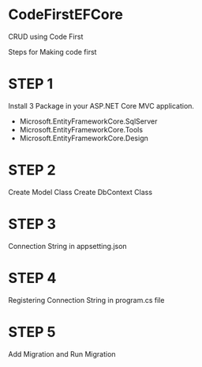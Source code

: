 # CodeFirstEFCore
CRUD using Code First

Steps for Making code first

# STEP 1
Install 3 Package in your ASP.NET Core MVC application.
- Microsoft.EntityFrameworkCore.SqlServer
- Microsoft.EntityFrameworkCore.Tools
- Microsoft.EntityFrameworkCore.Design

# STEP 2
Create Model Class
Create DbContext Class

# STEP 3 
Connection String in appsetting.json

# STEP 4
Registering Connection String in program.cs file

# STEP 5 
Add Migration and Run Migration
